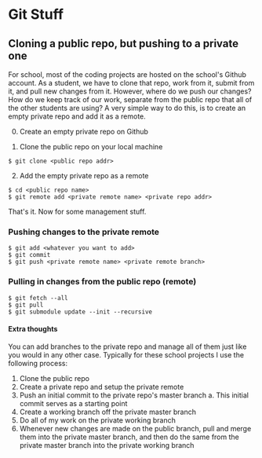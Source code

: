 # Git Stuff

## Cloning a public repo, but pushing to a private one

For school, most of the coding projects are hosted on the school's Github account. As a student, we have to clone that repo, work from it, submit from it, and pull new changes from it. However, where do we push our changes? How do we keep track of our work, separate from the public repo that all of the other students are using? A very simple way to do this, is to create an empty private repo and add it as a remote.

0. Create an empty private repo on Github

1. Clone the public repo on your local machine
```
$ git clone <public repo addr>
```

2. Add the empty private repo as a remote
```
$ cd <public repo name>
$ git remote add <private remote name> <private repo addr>
```

That's it. Now for some management stuff.

### Pushing changes to the private remote

```
$ git add <whatever you want to add>
$ git commit
$ git push <private remote name> <private remote branch>
```

### Pulling in changes from the public repo (remote)

```
$ git fetch --all
$ git pull
$ git submodule update --init --recursive
```

#### Extra thoughts

You can add branches to the private repo and manage all of them just like you would in any other case. Typically for these school projects I use the following process:
1. Clone the public repo
2. Create a private repo and setup the private remote
3. Push an initial commit to the private repo's master branch
  a. This initial commit serves as a starting point
4. Create a working branch off the private master branch
5. Do all of my work on the private working branch
6. Whenever new changes are made on the public branch, pull and merge them into the private master branch, and then do the same from the private master branch into the private working branch
